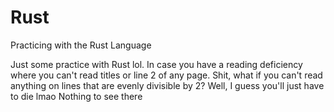 # Rust
Practicing with the Rust Language

Just some practice with Rust lol. In case you have a reading deficiency where you can't read titles or line 2 of any page. 
Shit, what if you can't read anything on lines that are evenly divisible by 2?
Well, I guess you'll just have to die lmao
Nothing to see there
